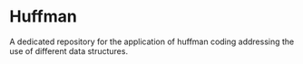 # Huffman
A dedicated repository for the application of huffman coding addressing the use of different data structures.
 
